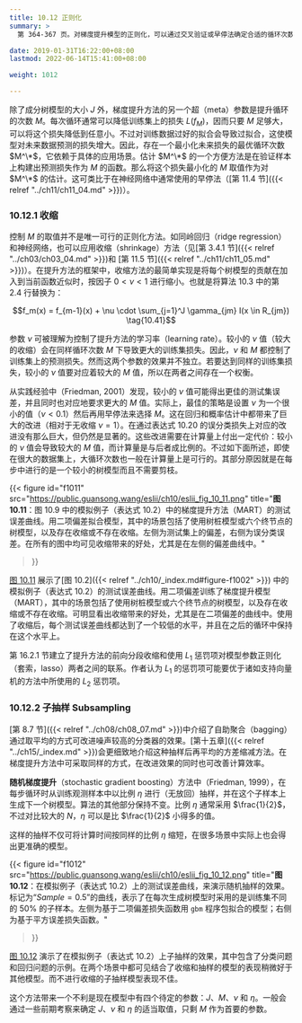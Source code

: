```yaml
---
title: 10.12 正则化
summary: >
  第 364-367 页。对梯度提升模型的正则化，可以通过交叉验证或早停法确定合适的循环次数；可以类比岭回归而引入“学习率”；可以类比自助聚合而得到随机梯度提升方法。

date: 2019-01-31T16:22:00+08:00
lastmod: 2022-06-14T15:41:00+08:00

weight: 1012

---
```


除了成分树模型的大小 $J$ 外，梯度提升方法的另一个超（meta）参数是提升循环的次数 $M$。每次循环通常可以降低训练集上的损失 $L(f_M)$，因而只要 $M$ 足够大，可以将这个损失降低到任意小。不过对训练数据过好的拟合会导致过拟合，这使模型对未来数据预测的损失增大。因此，存在一个最小化未来损失的最优循环次数 $M^\*$，它依赖于具体的应用场景。估计 $M^\*$ 的一个方便方法是在验证样本上构建出预测损失作为 $M$ 的函数。那么将这个损失最小化的 $M$ 取值作为对 $M^\*$ 的估计。这可类比于在神经网络中通常使用的早停法（[第 11.4 节]({{< relref "../ch11/ch11_04.md" >}})）。

### 10.12.1 收缩

控制 $M$ 的取值并不是唯一可行的正则化方法。如同岭回归（ridge regression）和神经网络，也可以应用收缩（shrinkage）方法（见[第 3.4.1 节]({{< relref "../ch03/ch03_04.md" >}})和 [第 11.5 节]({{< relref "../ch11/ch11_05.md" >}})）。在提升方法的框架中，收缩方法的最简单实现是将每个树模型的贡献在加入到当前函数近似时，按因子 $0<\nu<1$ 进行缩小。也就是将算法 10.3 中的第 2.4 行替换为：

$$f_m(x) = f_{m-1}(x) +
\nu \cdot \sum_{j=1}^J \gamma_{jm} I(x \in R_{jm}) \tag{10.41}$$

参数 $\nu$ 可被理解为控制了提升方法的学习率（learning rate）。较小的 $\nu$ 值（较大的收缩）会在同样循环次数 $M$ 下导致更大的训练集损失。因此，$\nu$ 和 $M$ 都控制了训练集上的预测损失。然而这两个参数的效果并不独立。若要达到同样的训练集损失，较小的 $\nu$ 值要对应着较大的 $M$ 值，所以在两者之间存在一个权衡。

从实践经验中（Friedman, 2001）发现，较小的 $\nu$ 值可能得出更佳的测试集误差，并且同时也对应地要求更大的 $M$ 值。实际上，最佳的策略是设置 $\nu$ 为一个很小的值（$\nu < 0.1$）然后再用早停法来选择 $M$。这在回归和概率估计中都带来了巨大的改进（相对于无收缩 $\nu = 1$）。在通过表达式 10.20 的误分类损失上对应的改进没有那么巨大，但仍然是显著的。这些改进需要在计算量上付出一定代价：较小的 $\nu$ 值会导致较大的 $M$ 值，而计算量是与后者成比例的。不过如下面所述，即使在很大的数据集上，大循环次数也一般在计算量上是可行的。其部分原因就是在每步中进行的是一个较小的树模型而且不需要剪枝。

{{< figure
  id="f1011"
  src="https://public.guansong.wang/eslii/ch10/eslii_fig_10_11.png"
  title="**图 10.11**：图 10.9 中的模拟例子（表达式 10.2）中的梯度提升方法（MART）的测试误差曲线。用二项偏差拟合模型，其中的场景包括了使用树桩模型或六个终节点的树模型，以及存在收缩或不存在收缩。左侧为测试集上的偏差，右侧为误分类误差。在所有的图中均可见收缩带来的好处，尤其是在左侧的偏差曲线中。"
>}}

[图 10.11](#figure-f1011) 展示了[图 10.2]({{< relref "../ch10/_index.md#figure-f1002" >}}) 中的模拟例子（表达式 10.2）的测试误差曲线。用二项偏差训练了梯度提升模型（MART），其中的场景包括了使用树桩模型或六个终节点的树模型，以及存在收缩或不存在收缩。可明显看出收缩带来的好处，尤其是在二项偏差的曲线中。使用了收缩后，每个测试误差曲线都达到了一个较低的水平，并且在之后的循环中保持在这个水平上。

第 16.2.1 节建立了提升方法的前向分段收缩和使用 $L_1$ 惩罚项对模型参数正则化（套索，lasso）两者之间的联系。作者认为 $L_1$ 的惩罚项可能要优于诸如支持向量机的方法中所使用的 $L_2$ 惩罚项。

### 10.12.2 子抽样 Subsampling

[第 8.7 节]({{< relref "../ch08/ch08_07.md" >}})中介绍了自助聚合（bagging）通过取平均的方式可改进噪声较高的分类器的效果。[第十五章]({{< relref "../ch15/_index.md" >}})会更细致地介绍这种抽样后再平均的方差缩减方法。在梯度提升方法中可采取同样的方式，在改进效果的同时也可改善计算效率。

**随机梯度提升**（stochastic gradient boosting）方法中（Friedman, 1999），在每步循环时从训练观测样本中以比例 $\eta$ 进行（无放回）抽样，并在这个子样本上生成下一个树模型。算法的其他部分保持不变。比例 $\eta$ 通常采用 $\frac{1}{2}$，不过对比较大的 $N$，$\eta$ 可以是比 $\frac{1}{2}$ 小得多的值。

这样的抽样不仅可将计算时间按同样的比例 $\eta$ 缩短，在很多场景中实际上也会得出更准确的模型。

{{< figure
  id="f1012"
  src="https://public.guansong.wang/eslii/ch10/eslii_fig_10_12.png"
  title="**图 10.12**：在模拟例子（表达式 10.2）上的测试误差曲线，来演示随机抽样的效果。标记为“$Sample=0.5$”的曲线，表示了在每次生成树模型时采用的是训练集不同的 50% 的子样本。左侧为基于二项偏差损失函数用 `gbm` 程序包拟合的模型；右侧为基于平方误差损失函数。"
>}}

[图 10.12](#figure-f1012) 演示了在模拟例子（表达式 10.2）上子抽样的效果，其中包含了分类问题和回归问题的示例。在两个场景中都可见结合了收缩和抽样的模型的表现稍微好于其他模型。而不进行收缩的子抽样模型表现不佳。

这个方法带来一个不利是现在模型中有四个待定的参数：$J$、$M$、$\nu$ 和 $\eta$。一般会通过一些前期考察来确定 $J$、$\nu$ 和 $\eta$ 的适当取值，只剩 $M$ 作为首要的参数。